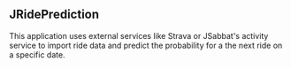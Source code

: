 JRidePrediction
---------------

This application uses external services like Strava or JSabbat's activity service to import ride data and predict the probability for a the next ride on a specific date.